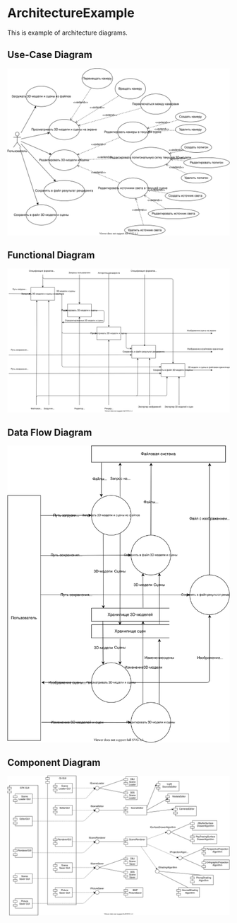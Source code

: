# ArchitectureExample

This is example of architecture diagrams.

## Use-Case Diagram
![Alt text](/01_Use_Case_Diagram.svg)

## Functional Diagram
![Alt text](/02_Functional_Diagram.svg)

## Data Flow Diagram
![Alt text](/03_DFD.svg)

## Component Diagram
![Alt text](/04_Component_Diagram.svg)
